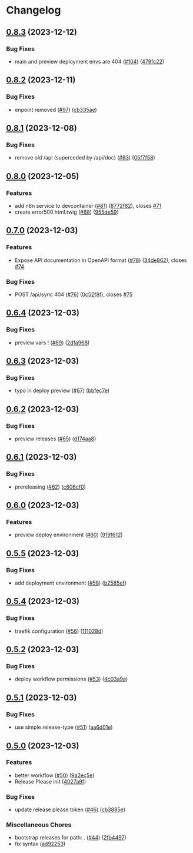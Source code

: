 # Changelog

## [0.8.3](https://github.com/constructions-incongrues/yazoo/compare/v0.8.2...v0.8.3) (2023-12-12)


### Bug Fixes

* main and preview deployment envs are 404 ([#104](https://github.com/constructions-incongrues/yazoo/issues/104)) ([479fc22](https://github.com/constructions-incongrues/yazoo/commit/479fc22c33313de3b18a324c5e3e013bb654c5e0))

## [0.8.2](https://github.com/constructions-incongrues/yazoo/compare/v0.8.1...v0.8.2) (2023-12-11)


### Bug Fixes

* enpoint removed ([#97](https://github.com/constructions-incongrues/yazoo/issues/97)) ([cb335ae](https://github.com/constructions-incongrues/yazoo/commit/cb335ae8db1e0495dad9a79e2757344896f29a3d))

## [0.8.1](https://github.com/constructions-incongrues/yazoo/compare/v0.8.0...v0.8.1) (2023-12-08)


### Bug Fixes

* remove old /api (superceded by /api/doc) ([#93](https://github.com/constructions-incongrues/yazoo/issues/93)) ([05f7f58](https://github.com/constructions-incongrues/yazoo/commit/05f7f5886d4bf2473786dd8b46d8464b2677ea9c))

## [0.8.0](https://github.com/constructions-incongrues/yazoo/compare/v0.7.0...v0.8.0) (2023-12-05)


### Features

* add n8n service to devcontainer ([#81](https://github.com/constructions-incongrues/yazoo/issues/81)) ([8772f82](https://github.com/constructions-incongrues/yazoo/commit/8772f827fff132d40889ab167f0f7a7efe78af3f)), closes [#71](https://github.com/constructions-incongrues/yazoo/issues/71)
* create error500.html.twig ([#88](https://github.com/constructions-incongrues/yazoo/issues/88)) ([955de59](https://github.com/constructions-incongrues/yazoo/commit/955de592cf429096208a26c27aeb4541c40c61e3))

## [0.7.0](https://github.com/constructions-incongrues/yazoo/compare/v0.6.4...v0.7.0) (2023-12-03)


### Features

* Expose API documentation in OpenAPI format ([#78](https://github.com/constructions-incongrues/yazoo/issues/78)) ([34de862](https://github.com/constructions-incongrues/yazoo/commit/34de862920e4e3087d9249903f82ddcb84e49f07)), closes [#74](https://github.com/constructions-incongrues/yazoo/issues/74)


### Bug Fixes

* POST /api/sync 404 ([#76](https://github.com/constructions-incongrues/yazoo/issues/76)) ([0c52f8f](https://github.com/constructions-incongrues/yazoo/commit/0c52f8f89a5c173dd991896fe0d09e511e1b7cc8)), closes [#75](https://github.com/constructions-incongrues/yazoo/issues/75)

## [0.6.4](https://github.com/constructions-incongrues/yazoo/compare/v0.6.3...v0.6.4) (2023-12-03)


### Bug Fixes

* preview vars ! ([#69](https://github.com/constructions-incongrues/yazoo/issues/69)) ([2dfa968](https://github.com/constructions-incongrues/yazoo/commit/2dfa968348644f50638539a3c35c3ad2713278a5))

## [0.6.3](https://github.com/constructions-incongrues/yazoo/compare/v0.6.2...v0.6.3) (2023-12-03)


### Bug Fixes

* typo in deploy preview ([#67](https://github.com/constructions-incongrues/yazoo/issues/67)) ([bbfec7e](https://github.com/constructions-incongrues/yazoo/commit/bbfec7e7562fff873ce7abf87388a64513a2b8d7))

## [0.6.2](https://github.com/constructions-incongrues/yazoo/compare/v0.6.1...v0.6.2) (2023-12-03)


### Bug Fixes

* preview releases ([#65](https://github.com/constructions-incongrues/yazoo/issues/65)) ([d174aa8](https://github.com/constructions-incongrues/yazoo/commit/d174aa8ce7ff87975e84a8493a463dcda5ee325a))

## [0.6.1](https://github.com/constructions-incongrues/yazoo/compare/v0.6.0...v0.6.1) (2023-12-03)


### Bug Fixes

* prereleasing ([#62](https://github.com/constructions-incongrues/yazoo/issues/62)) ([c606cf0](https://github.com/constructions-incongrues/yazoo/commit/c606cf0f8f6004808efa211ee74ad99f29b0dc9d))

## [0.6.0](https://github.com/constructions-incongrues/yazoo/compare/v0.5.5...v0.6.0) (2023-12-03)


### Features

* preview deploy environment ([#60](https://github.com/constructions-incongrues/yazoo/issues/60)) ([919f612](https://github.com/constructions-incongrues/yazoo/commit/919f612433b91a15132f3818fc26485328332546))

## [0.5.5](https://github.com/constructions-incongrues/yazoo/compare/v0.5.4...v0.5.5) (2023-12-03)


### Bug Fixes

* add deployment environment ([#58](https://github.com/constructions-incongrues/yazoo/issues/58)) ([b2585ef](https://github.com/constructions-incongrues/yazoo/commit/b2585efd4ce20e260901c47005f323d15df502cb))

## [0.5.4](https://github.com/constructions-incongrues/yazoo/compare/v0.5.3...v0.5.4) (2023-12-03)


### Bug Fixes

* traefik configuration ([#56](https://github.com/constructions-incongrues/yazoo/issues/56)) ([111028d](https://github.com/constructions-incongrues/yazoo/commit/111028ded66f3d99d6a349ccc51d7bd4971826ea))

## [0.5.2](https://github.com/constructions-incongrues/yazoo/compare/v0.5.1...v0.5.2) (2023-12-03)


### Bug Fixes

* deploy workflow permissions ([#53](https://github.com/constructions-incongrues/yazoo/issues/53)) ([4c03a9a](https://github.com/constructions-incongrues/yazoo/commit/4c03a9a545073459919060826d02e7026ac75292))

## [0.5.1](https://github.com/constructions-incongrues/yazoo/compare/v0.5.0...v0.5.1) (2023-12-03)


### Bug Fixes

* use simple release-type ([#51](https://github.com/constructions-incongrues/yazoo/issues/51)) ([aa6d01e](https://github.com/constructions-incongrues/yazoo/commit/aa6d01ef33db36fd42b4a82208cae05d1a65d6cd))

## [0.5.0](https://github.com/constructions-incongrues/yazoo/compare/v0.4.0...v0.5.0) (2023-12-03)


### Features

* better workflow ([#50](https://github.com/constructions-incongrues/yazoo/issues/50)) ([9a2ec5e](https://github.com/constructions-incongrues/yazoo/commit/9a2ec5e66682168c0e7fe1278eaae367b73cffd5))
* Release Please init ([4027a9f](https://github.com/constructions-incongrues/yazoo/commit/4027a9ff8a0cc7ccdd8aa8545ca0c5cdef865deb))


### Bug Fixes

* update release please token ([#46](https://github.com/constructions-incongrues/yazoo/issues/46)) ([cb3885e](https://github.com/constructions-incongrues/yazoo/commit/cb3885e52dbbd14fc58776f91a9e9020f5c6937e))


### Miscellaneous Chores

* bootstrap releases for path: . ([#44](https://github.com/constructions-incongrues/yazoo/issues/44)) ([2fb4497](https://github.com/constructions-incongrues/yazoo/commit/2fb449760914622a3f1673afc4d3e0dd94b85594))
* fix syntax ([ad92253](https://github.com/constructions-incongrues/yazoo/commit/ad9225377da5fbedb1cef0b268354c435b03bf9e))

